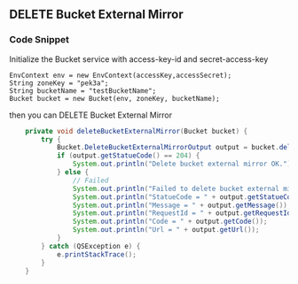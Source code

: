 ## DELETE Bucket External Mirror

### Code Snippet

Initialize the Bucket service with access-key-id and secret-access-key

```
EnvContext env = new EnvContext(accessKey,accessSecret);
String zoneKey = "pek3a";
String bucketName = "testBucketName";
Bucket bucket = new Bucket(env, zoneKey, bucketName);

```

then you can DELETE Bucket External Mirror


```java
    private void deleteBucketExternalMirror(Bucket bucket) {
        try {
            Bucket.DeleteBucketExternalMirrorOutput output = bucket.deleteExternalMirror();
            if (output.getStatueCode() == 204) {
                System.out.println("Delete bucket external mirror OK.");
            } else {
                // Failed
                System.out.println("Failed to delete bucket external mirror.");
                System.out.println("StatueCode = " + output.getStatueCode());
                System.out.println("Message = " + output.getMessage());
                System.out.println("RequestId = " + output.getRequestId());
                System.out.println("Code = " + output.getCode());
                System.out.println("Url = " + output.getUrl());
            }
        } catch (QSException e) {
            e.printStackTrace();
        }
    }
```